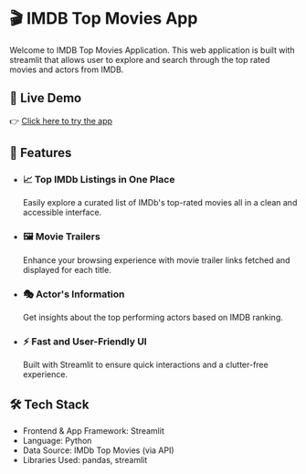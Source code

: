 # 🎬 IMDB Top Movies App

Welcome to IMDB Top Movies Application. This web application is built with streamlit that allows user to explore and search through the top rated movies and actors from IMDB.

## 🚀 Live Demo
👉 [Click here to try the app](https://imdb-top-movies-app-by-sindhura.streamlit.app/) 

## 📌 Features
* ### 📈 Top IMDb Listings in One Place
    Easily explore a curated list of IMDb's top-rated movies all in a clean and accessible interface.
  
* ### 🖼️ Movie Trailers
    Enhance your browsing experience with movie trailer links fetched and displayed for each title.

* ### 🎭 Actor's Information
    Get insights about the top performing actors based on IMDB ranking. 

* ### ⚡ Fast and User-Friendly UI
  Built with Streamlit to ensure quick interactions and a clutter-free experience.

## 🛠️ Tech Stack
  * Frontend & App Framework: Streamlit
  * Language: Python
  * Data Source: IMDb Top Movies (via API)
  * Libraries Used: pandas, streamlit
